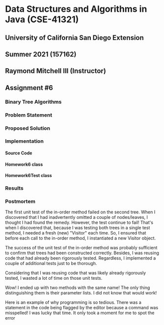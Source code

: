 # Data Structures and Algorithms in Java (CSE-41321)
## University of California San Diego Extension
## Summer 2021 (157162)
## Raymond Mitchell III (Instructor)
## Assignment #6
### Binary Tree Algorithms
### Problem Statement
### Proposed Solution
### Implementation
#### Source Code
#### Homework6 class
#### Homework6Test class
### Results
### Postmortem
The first unit test of the in-order method failed on the second tree. When I discovered that I had inadvertently omitted
a couple of nodes/leaves, I thought I had found the remedy. However, the test continue to fail! That's when I discovered
that, because I was testing both trees in a single test method, I needed a fresh (new) "Visitor" each time. So, I 
ensured that before each call to the in-order method, I instantiated a new Visitor object.

The success of the unit test of the in-order method was probably sufficient to confirm that trees had been constructed
correctly. Besides, I was reusing code that had already been rigorously tested. Regardless, I implemented a couple of
additional tests just to be thorough.

Considering that I was reusing code that was likely already rigorously tested, I wasted a lot of time on those unit 
tests.

Wow! I ended up with two methods with the same name! The only thing distinguishing them is their parameter lists.
I did not know that would work!

Here is an example of why programming is so tedious. There was a statement in the code being flagged by the editor
because a command was misspelled! I was lucky that time. It only took a moment for me to spot the error